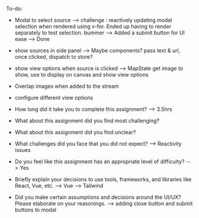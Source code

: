 To-do:

- Modal to select source
--> challenge : reactively updating modal selection when rendered using v-for. Ended up having to render separately to test selection. bummer
--> Added a submit button for UI ease
--> Done

- show sources in side panel
--> Maybe components? pass text & url, once clicked, dispatch to store?
- show view options when source is clicked
--> MapState get image to show, use to display on canvas and show view options
- Overlap images when added to the stream
- configure different view options

- How long did it take you to complete this assignment?
--> 3.5hrs
- What about this assignment did you find most challenging?
- What about this assignment did you find unclear?
- What challenges did you face that you did not expect?
--> Reactivity issues
- Do you feel like this assignment has an appropriate level of difficulty?
--> Yes
- Briefly explain your decisions to use tools, frameworks, and libraries like React, Vue, etc.
--> Vue
--> Tailwind
- Did you make certain assumptions and decisions around the UI/UX? Please elaborate on your reasonings.
 --> adding close button and submit buttons to modal
